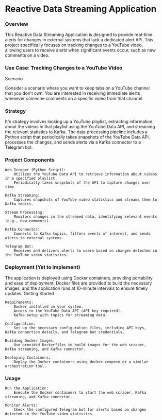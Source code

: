 # Reactive Data Streaming Application
### Overview

This Reactive Data Streaming Application is designed to provide real-time alerts for changes in external systems that lack a dedicated alert API. This project specifically focuses on tracking changes to a YouTube video, allowing users to receive alerts when significant events occur, such as new comments on a video.

### Use Case: Tracking Changes to a YouTube Video

Scenario

Consider a scenario where you want to keep tabs on a YouTube channel that you don't own. You are interested in receiving immediate alerts whenever someone comments on a specific video from that channel.

### Strategy

It's strategy involves looking up a YouTube playlist, extracting information about the videos in that playlist using the YouTube Data API, and streaming the relevant statistics to Kafka. The data processing pipeline includes a Python script that periodically takes snapshots of the YouTube Data API, processes the changes, and sends alerts via a Kafka connector to a Telegram bot.

### Project Components

    Web Scraper (Python Script):
        Utilizes the YouTube Data API to retrieve information about videos in a specified playlist.
        Periodically takes snapshots of the API to capture changes over time.

    Kafka Streaming:
        Captures snapshots of YouTube video statistics and streams them to Kafka topics.

    Stream Processing:
        Monitors changes in the streamed data, identifying relevant events (e.g., new comments).

    Kafka Connector:
        Connects to Kafka topics, filters events of interest, and sends alerts to external systems.

    Telegram Bot:
        Receives and delivers alerts to users based on changes detected in the YouTube video statistics.

### Deployment (Yet to Implement)

The application is deployed using Docker containers, providing portability and ease of deployment. Docker files are provided to build the necessary images, and the application runs at 10-minute intervals to ensure timely updates.
Getting Started

    Requirements:
        Docker installed on your system.
        Access to the YouTube Data API (API key required).
        Kafka setup with topics for streaming data.

    Configuration:
        Set up the necessary configuration files, including API keys, Kafka connection details, and Telegram bot credentials.

    Building Docker Images:
        Use provided Dockerfiles to build images for the web scraper, Kafka streaming, and Kafka connector.

    Deploying Containers:
        Deploy the Docker containers using docker-compose or a similar orchestration tool.

### Usage

    Run the Application:
        Execute the Docker containers to start the web scraper, Kafka streaming, and Kafka connector.

    Monitor Alerts:
        Check the configured Telegram bot for alerts based on changes detected in the YouTube video statistics.